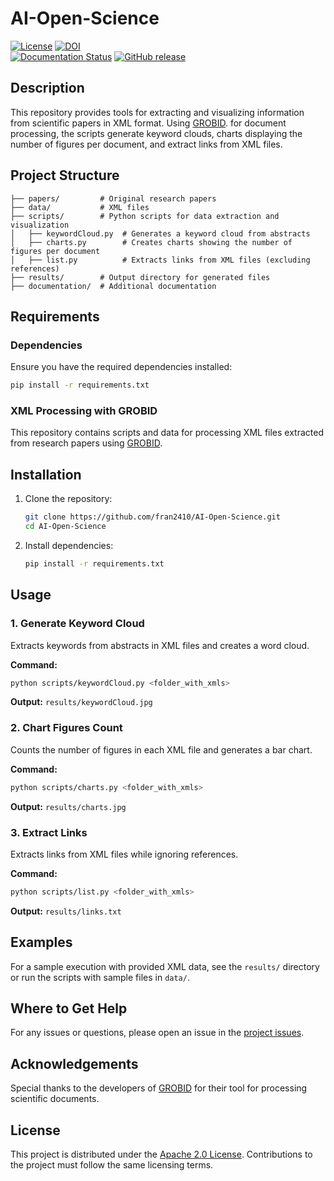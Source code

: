 # AI-Open-Science

[![License](http://img.shields.io/:license-apache-blue.svg)](http://www.apache.org/licenses/LICENSE-2.0.html)  [![DOI](https://zenodo.org/badge/.svg)](https://zenodo.org/badge/latestdoi/)  
[![Documentation Status](https://readthedocs.org/projects/grobid/badge/?version=latest)](https://readthedocs.org/projects/grobid/?badge=latest)
[![GitHub release](https://img.shields.io/github/release/fran2410/AI-Open-Science.svg)](https://github.com/fran2410/AI-Open-Science/releases/)

## Description

This repository provides tools for extracting and visualizing information from scientific papers in XML format. Using [GROBID](https://github.com/kermitt2/grobid). for document processing, the scripts generate keyword clouds, charts displaying the number of figures per document, and extract links from XML files.

## Project Structure

```
├── papers/         # Original research papers
├── data/           # XML files 
├── scripts/        # Python scripts for data extraction and visualization
│   ├── keywordCloud.py  # Generates a keyword cloud from abstracts
│   ├── charts.py        # Creates charts showing the number of figures per document
│   ├── list.py          # Extracts links from XML files (excluding references)
├── results/        # Output directory for generated files
├── documentation/  # Additional documentation 
```

## Requirements

### Dependencies

Ensure you have the required dependencies installed:
```bash
pip install -r requirements.txt
```

### XML Processing with GROBID

This repository contains scripts and data for processing XML files extracted from research papers using [GROBID](https://github.com/kermitt2/grobid).  

## Installation

1. Clone the repository:
   ```bash
   git clone https://github.com/fran2410/AI-Open-Science.git
   cd AI-Open-Science
   ```
2. Install dependencies:
   ```bash
   pip install -r requirements.txt
   ```
## Usage

### 1. Generate Keyword Cloud  
Extracts keywords from abstracts in XML files and creates a word cloud.

**Command:**
```bash
python scripts/keywordCloud.py <folder_with_xmls>
```
**Output:** `results/keywordCloud.jpg`

### 2. Chart Figures Count  
Counts the number of figures in each XML file and generates a bar chart.

**Command:**
```bash
python scripts/charts.py <folder_with_xmls>
```
**Output:** `results/charts.jpg`

### 3. Extract Links  
Extracts links from XML files while ignoring references.

**Command:**
```bash
python scripts/list.py <folder_with_xmls>
```
**Output:** `results/links.txt`

## Examples

For a sample execution with provided XML data, see the `results/` directory or run the scripts with sample files in `data/`.

## Where to Get Help

For any issues or questions, please open an issue in the [project issues](https://github.com/fran2410/AI-Open-Science/issues).

## Acknowledgements

Special thanks to the developers of [GROBID](https://github.com/kermitt2/grobid) for their tool for processing scientific documents.

## License

This project is distributed under the [Apache 2.0 License](http://www.apache.org/licenses/LICENSE-2.0). Contributions to the project must follow the same licensing terms.

